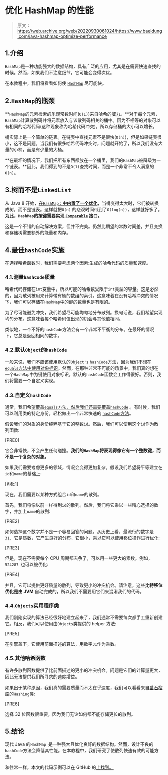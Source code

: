 # 优化 HashMap 的性能

> 原文：<https://web.archive.org/web/20220930061024/https://www.baeldung.com/java-hashmap-optimize-performance>

## 1.介绍

`HashMap`是一种功能强大的数据结构，具有广泛的应用，尤其是在需要快速查找的时候。然而，如果我们不注意细节，它可能会变得次优。

在本教程中，我们将看看如何使 [`HashMap`](/web/20221128113736/https://www.baeldung.com/java-hashmap) 尽可能快。

## 2.`HashMap`的瓶颈

**`HashMap`的元素检索的乐观常数时间(`O(1)`)来自哈希的威力。**对于每个元素，`HashMap`计算散列码并将元素放入与该散列码相关的桶中。因为不相等的对象可以有相同的哈希代码(这种现象称为哈希代码冲突)，所以存储桶的大小可以增长。

桶实际上是一个简单的链表。在链表中查找元素不是很快(`O(n)`)，但是如果链表很小，这不是问题。当我们有很多哈希代码冲突时，问题就开始了，所以我们没有大量的小桶，而是有少量的大桶。

**在最坏的情况下，我们把所有东西都放在一个桶里，我们的`HashMap`被降级为一个链表。**因此，我们得到的不是`O(1)`查找时间，而是一个非常不令人满意的`O(n)`。

## 3.树而不是`LinkedList`

从 Java 8 开始，[在`HashMap` : **中内置了一个优化**](https://web.archive.org/web/20221128113736/https://hg.openjdk.java.net/jdk8u/jdk8u/jdk/file/a006fa0a9e8f/src/share/classes/java/util/HashMap.java#l143)，当桶变得太大时，它们被转换成树，而不是链表。这样就把`O(n)` 的悲观时间带到了`O(log(n))`，这样就好多了。**为此，`HashMap`的按键需要实现 [`Comparable`](/web/20221128113736/https://www.baeldung.com/java-comparator-comparable) 接口。**

这是一个不错的自动解决方案，但并不完美。仍然比期望的常数时间差，并且变换和存储树需要额外的能量和内存。

## 4.最佳`hashCode`实施

在选择哈希函数时，我们需要考虑两个因素:生成的哈希代码的质量和速度。

### 4.1.测量`hashCode`质量

哈希代码存储在`int`变量中，所以可能的哈希数受限于`int`类型的容量。这是必然的，因为散列被用来计算带有桶的数组的索引。这意味着在没有哈希冲突的情况下，我们可以存储在`HashMap`中的键的数量也是有限的。

为了尽可能避免冲突，我们希望尽可能均匀地分布散列。换句话说，我们希望实现均匀分布。这意味着每个哈希码值出现的机会与其他值相同。

类似地，一个不好的`hashCode`方法会有一个非常不平衡的分布。在最坏的情况下，它总是返回相同的数字。

### 4.2.默认`Object`的`hashCode`

一般来说，我们不应该使用默认的`Object's` `hashCode`方法，因为我们[不想在`equals`方法中使用对象标识](/web/20221128113736/https://www.baeldung.com/java-map-key-byte-array#4-meaningful-equality)。然而，在那种非常不可能的场景中，我们真的想在一个`HashMap`中为键使用对象标识，默认的`hashCode`函数会工作得很好。否则，我们将需要一个自定义实现。

### 4.3.自定义`hashCode`

通常，我们希望[覆盖`equals`方法，然后我们还需要覆盖`hashCode`](/web/20221128113736/https://www.baeldung.com/java-equals-hashcode-contracts) 。有时候，我们可以利用类的特定身份，轻松做出一个非常快速的 [`hashCode`方法](/web/20221128113736/https://www.baeldung.com/java-hashcode)。

假设我们的对象的身份纯粹基于它的整数`id`。然后，我们可以使用这个`id`作为散列函数:

[PRE0]

它会非常快，不会产生任何碰撞。**我们的`HashMap`将表现得像它有一个整数键，而不是一个复杂的对象。**

如果我们需要考虑更多的领域，情况会变得更加复杂。假设我们希望将平等建立在`id`和`name`的基础上:

[PRE1]

现在，我们需要以某种方式组合`id`和`name`的散列。

首先，我们将像以前一样得到`id`的散列。然后，我们将它乘以一些精心选择的数字，并加上`name`的散列:

[PRE2]

如何选择这个数字并不是一个容易回答的问题。从历史上看，最流行的数字是`31. `它是质数，它产生良好的分布，它很小，乘以它可以使用移位操作进行优化:

[PRE3]

但是，现在不需要每个 CPU 周期都去争了，可以用一些更大的素数。例如，`524287 `也可以被优化:

[PRE4]

并且，它可以提供更好质量的散列，导致更小的冲突机会。请注意，这些**比特移位优化是由 JVM** 自动完成的，所以我们不需要用它们来混淆我们的代码。

### 4.4.`Objects`实用程序类

我们刚刚实现的算法已经很好地建立起来了，我们通常不需要每次都手工重新创建它。相反，我们可以使用由`Objects`类提供的 helper 方法:

[PRE5]

在引擎盖下，它使用前面描述的算法，用数字`31`作为乘数。

### 4.5.其他哈希函数

有许多散列函数提供了比前面描述的更小的冲突机会。问题是它们的计算量更大，因此无法提供我们所寻求的速度增益。

如果出于某种原因，我们真的需要质量而不太在乎速度，我们可以看看来自[番石榴](/web/20221128113736/https://www.baeldung.com/guava-guide)库的`Hashing`类:

[PRE6]

选择 32 位函数很重要，因为我们无论如何都不能存储更长的散列。

## 5.结论

现代 Java 的`HashMap `是一种强大且优化良好的数据结构。然而，设计不良的`hashCode`方法会降低其性能。在本教程中，我们研究了使散列快速有效的可能方法。

和往常一样，本文的代码示例可以在 GitHub 的[上找到。](https://web.archive.org/web/20221128113736/https://github.com/eugenp/tutorials/tree/master/core-java-modules/core-java-collections-maps-5)